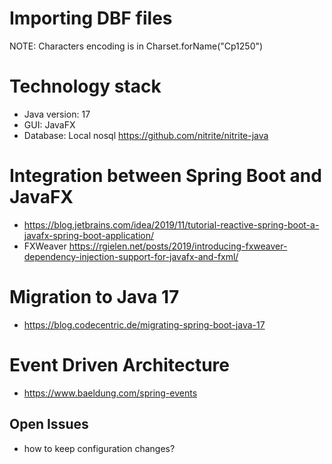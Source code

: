 
# Importing DBF files
NOTE: Characters encoding is in  Charset.forName("Cp1250")


# Technology stack 
* Java version: 17
* GUI: JavaFX
* Database: Local nosql https://github.com/nitrite/nitrite-java

# Integration between Spring Boot and JavaFX
* https://blog.jetbrains.com/idea/2019/11/tutorial-reactive-spring-boot-a-javafx-spring-boot-application/
* FXWeaver https://rgielen.net/posts/2019/introducing-fxweaver-dependency-injection-support-for-javafx-and-fxml/ 

# Migration to Java 17
* https://blog.codecentric.de/migrating-spring-boot-java-17

# Event Driven Architecture
* https://www.baeldung.com/spring-events

## Open Issues
* how to keep configuration changes?